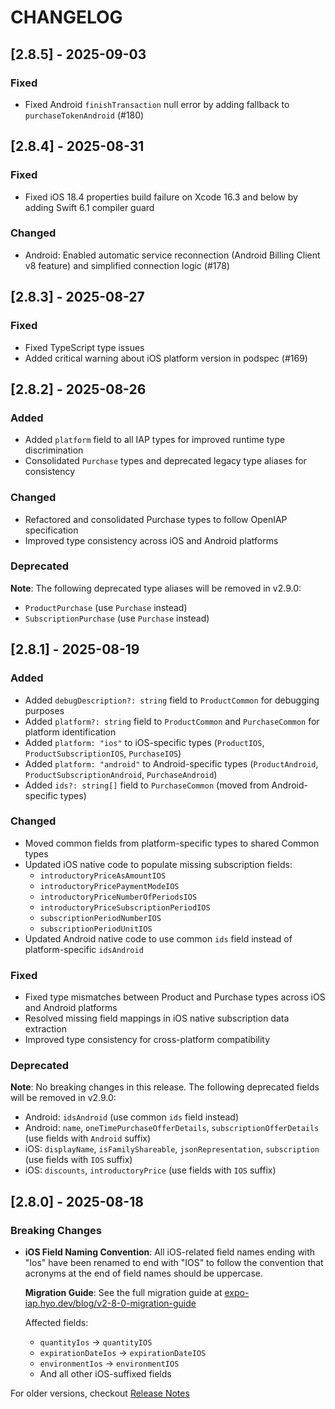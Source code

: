 # CHANGELOG

## [2.8.5] - 2025-09-03

### Fixed
- Fixed Android `finishTransaction` null error by adding fallback to `purchaseTokenAndroid` (#180)

## [2.8.4] - 2025-08-31

### Fixed
- Fixed iOS 18.4 properties build failure on Xcode 16.3 and below by adding Swift 6.1 compiler guard

### Changed
- Android: Enabled automatic service reconnection (Android Billing Client v8 feature) and simplified connection logic (#178)

## [2.8.3] - 2025-08-27

### Fixed
- Fixed TypeScript type issues
- Added critical warning about iOS platform version in podspec (#169)

## [2.8.2] - 2025-08-26

### Added
- Added `platform` field to all IAP types for improved runtime type discrimination
- Consolidated `Purchase` types and deprecated legacy type aliases for consistency

### Changed
- Refactored and consolidated Purchase types to follow OpenIAP specification
- Improved type consistency across iOS and Android platforms

### Deprecated
**Note**: The following deprecated type aliases will be removed in v2.9.0:
- `ProductPurchase` (use `Purchase` instead)
- `SubscriptionPurchase` (use `Purchase` instead)

## [2.8.1] - 2025-08-19

### Added
- Added `debugDescription?: string` field to `ProductCommon` for debugging purposes
- Added `platform?: string` field to `ProductCommon` and `PurchaseCommon` for platform identification
- Added `platform: "ios"` to iOS-specific types (`ProductIOS`, `ProductSubscriptionIOS`, `PurchaseIOS`)
- Added `platform: "android"` to Android-specific types (`ProductAndroid`, `ProductSubscriptionAndroid`, `PurchaseAndroid`)
- Added `ids?: string[]` field to `PurchaseCommon` (moved from Android-specific types)

### Changed
- Moved common fields from platform-specific types to shared Common types
- Updated iOS native code to populate missing subscription fields:
  - `introductoryPriceAsAmountIOS`
  - `introductoryPricePaymentModeIOS`
  - `introductoryPriceNumberOfPeriodsIOS`
  - `introductoryPriceSubscriptionPeriodIOS`
  - `subscriptionPeriodNumberIOS`
  - `subscriptionPeriodUnitIOS`
- Updated Android native code to use common `ids` field instead of platform-specific `idsAndroid`

### Fixed
- Fixed type mismatches between Product and Purchase types across iOS and Android platforms
- Resolved missing field mappings in iOS native subscription data extraction
- Improved type consistency for cross-platform compatibility

### Deprecated
**Note**: No breaking changes in this release. The following deprecated fields will be removed in v2.9.0:
- Android: `idsAndroid` (use common `ids` field instead)
- Android: `name`, `oneTimePurchaseOfferDetails`, `subscriptionOfferDetails` (use fields with `Android` suffix)
- iOS: `displayName`, `isFamilyShareable`, `jsonRepresentation`, `subscription` (use fields with `IOS` suffix)
- iOS: `discounts`, `introductoryPrice` (use fields with `IOS` suffix)

## [2.8.0] - 2025-08-18

### Breaking Changes

- **iOS Field Naming Convention**: All iOS-related field names ending with "Ios" have been renamed to end with "IOS" to follow the convention that acronyms at the end of field names should be uppercase.

  **Migration Guide**: See the full migration guide at [expo-iap.hyo.dev/blog/v2-8-0-migration-guide](https://expo-iap.hyo.dev/blog/v2-8-0-migration-guide)

  Affected fields:
  - `quantityIos` → `quantityIOS`
  - `expirationDateIos` → `expirationDateIOS`
  - `environmentIos` → `environmentIOS`
  - And all other iOS-suffixed fields

For older versions, checkout [Release Notes](https://github.com/hyochan/expo-iap/releases)
